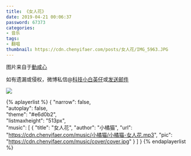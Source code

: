 ```yaml
---
title: 《女人花》
date: 2019-04-21 00:06:37
password: 67373
categories:
- 音乐
tags:
- 翻唱
thumbnail: https://cdn.chenyifaer.com/posts/女人花/IMG_5963.JPG
---
```



图片来自于<a href="https://weibo.com/u/1806223850" target="_blank">動咸心</a>

如有遗漏或侵权，微博私信@<a href="https://weibo.com/kjxbyz" target="_blank">科技小白英仔</a>或<a href="mailto:me@chenyifaer.com" target="_blank">发送邮件</a>

![](https://cdn.chenyifaer.com/posts/女人花/IMG_5963.JPG)

<!--more-->

{% aplayerlist %}
{
    "narrow": false,                          
    "autoplay": false,                         
    "theme": "#e6d0b2",	  
    "listmaxheight": "513px",                    
    "music": [
        {
            "title": "女人花",
            "author": "小橘猫",
            "url": "https://cdn.chenyifaer.com/music/小橘猫/小橘猫-女人花.mp3",
            "pic": "https://cdn.chenyifaer.com/music/cover/cover.jpg"
        }
    ]
}
{% endaplayerlist %}
